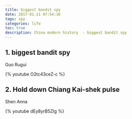 ```yaml
---
title: biggest bandit spy
date: 2017-01-21 07:54:16
tags: spy
categories: life
toc: true
description: China modern history  - biggest bandit spy
---
```


## 1. biggest bandit spy

Guo Rugui

{% youtube O2tc43ceZ-c %}

## 2. Hold down Chiang Kai-shek pulse

Shen Anna

{% youtube dEy8yrB5ZIg %}


